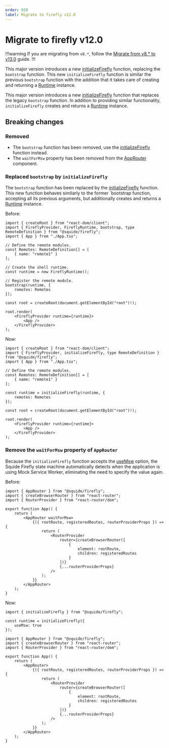 ```yaml
---
order: 920
label: Migrate to firefly v12.0
---
```


# Migrate to firefly v12.0

!!!warning
If you are migrating from `v8.*`, follow the [Migrate from v8.* to v13.0](./migrate-from-v8-to-v13.0.md) guide.
!!!

This major version introduces a new [initializeFirefly](../reference/registration/initializeFirefly.md) function, replacing the `bootstrap` function. This new `initializeFirefly` function is similar the previous `bootstrap` function with the addition that it takes care of creating and returning a [Runtime](../reference/runtime/runtime-class.md) instance.

This major version introduces a new [initializeFirefly](../reference/registration/initializeFirefly.md) function that replaces the legacy `bootstrap` function. In addition to providing similar functionality, `initializeFirefly` creates and returns a [Runtime](../reference/runtime/runtime-class.md) instance.

## Breaking changes

### Removed

- The `bootstrap` function has been removed, use the [initializeFirefly](../reference/registration/initializeFirefly.md) function instead.
- The `waitForMsw` property has been removed from the [AppRouter](../reference/routing/appRouter.md) component.

### Replaced `bootstrap` by `initializeFirefly`

The `bootstrap` function has been replaced by the [initializeFirefly](../reference/registration/initializeFirefly.md) function. This new function behaves similarly to the former `bootstrap function, accepting all its previous arguments, but additionally creates and returns a [Runtime](../reference/runtime/runtime-class.md) instance.

Before:

```tsx !#10-16 bootstrap.tsx
import { createRoot } from "react-dom/client";
import { FireflyProvider, FireflyRuntime, bootstrap, type RemoteDefinition } from "@squide/firefly";
import { App } from "./App.tsx";

// Define the remote modules.
const Remotes: RemoteDefinition[] = [
    { name: "remote1" }
];

// Create the shell runtime.
const runtime = new FireflyRuntime();

// Register the remote module.
bootstrap(runtime, {
    remotes: Remotes
});

const root = createRoot(document.getElementById("root")!);

root.render(
    <FireflyProvider runtime={runtime}>
        <App />
    </FireflyProvider>
);
```

Now:

```tsx !#10-12 bootstrap.tsx
import { createRoot } from "react-dom/client";
import { FireflyProvider, initializeFirefly, type RemoteDefinition } from "@squide/firefly";
import { App } from "./App.tsx";

// Define the remote modules.
const Remotes: RemoteDefinition[] = [
    { name: "remote1" }
];

const runtime = initializeFirefly(runtime, {
    remotes: Remotes
});

const root = createRoot(document.getElementById("root")!);

root.render(
    <FireflyProvider runtime={runtime}>
        <App />
    </FireflyProvider>
);
```

### Remove the `waitForMsw` property of `AppRouter`

Because the `initializeFirefly` function accepts the [useMsw](../reference/runtime/runtime-class.md#use-mock-service-worker) option, the Squide Firefly state machine automatically detects when the application is using Mock Service Worker, eliminating the need to specify the value again.

Before:

```tsx !#7 AppRouter.tsx
import { AppRouter } from "@squide/firefly";
import { createBrowserRouter } from "react-router";
import { RouterProvider } from "react-router/dom";

export function App() {
    return (
        <AppRouter waitForMsw>
            {({ rootRoute, registeredRoutes, routerProviderProps }) => {
                return (
                    <RouterProvider
                        router={createBrowserRouter([
                            {
                                element: rootRoute,
                                children: registeredRoutes
                            }
                        ])}
                        {...routerProviderProps}
                    />
                );
            }}
        </AppRouter>
    );
}
```

Now:

```tsx !#4 bootstrap.tsx
import { initializeFirefly } from "@squide/firefly";

const runtime = initializeFirefly({
    useMsw: true
});
```

```tsx !#7 AppRouter.tsx
import { AppRouter } from "@squide/firefly";
import { createBrowserRouter } from "react-router";
import { RouterProvider } from "react-router/dom";

export function App() {
    return (
        <AppRouter>
            {({ rootRoute, registeredRoutes, routerProviderProps }) => {
                return (
                    <RouterProvider
                        router={createBrowserRouter([
                            {
                                element: rootRoute,
                                children: registeredRoutes
                            }
                        ])}
                        {...routerProviderProps}
                    />
                );
            }}
        </AppRouter>
    );
}
```
